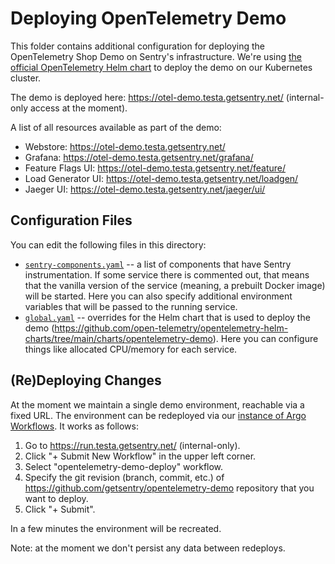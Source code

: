 # Deploying OpenTelemetry Demo

This folder contains additional configuration for deploying the OpenTelemetry Shop Demo on Sentry's infrastructure. We're using [the official OpenTelemetry Helm chart](https://github.com/open-telemetry/opentelemetry-helm-charts/tree/main/charts/opentelemetry-demo) to deploy the demo on our Kubernetes cluster.

The demo is deployed here: https://otel-demo.testa.getsentry.net/ (internal-only access at the moment).

A list of all resources available as part of the demo:

* Webstore: https://otel-demo.testa.getsentry.net/
* Grafana: https://otel-demo.testa.getsentry.net/grafana/
* Feature Flags UI: https://otel-demo.testa.getsentry.net/feature/
* Load Generator UI: https://otel-demo.testa.getsentry.net/loadgen/
* Jaeger UI: https://otel-demo.testa.getsentry.net/jaeger/ui/

## Configuration Files

You can edit the following files in this directory:

* [`sentry-components.yaml`](./sentry-components.yaml) -- a list of components that have Sentry instrumentation. If some service there is commented out, that means that the vanilla version of the service (meaning, a prebuilt Docker image) will be started. Here you can also specify additional environment variables that will be passed to the running service.
* [`global.yaml`](./global.yaml) -- overrides for the Helm chart that is used to deploy the demo (https://github.com/open-telemetry/opentelemetry-helm-charts/tree/main/charts/opentelemetry-demo). Here you can configure things like allocated CPU/memory for each service.

## (Re)Deploying Changes

At the moment we maintain a single demo environment, reachable via a fixed URL. The environment can be redeployed via our [instance of Argo Workflows](https://run.testa.getsentry.net/). It works as follows:

1. Go to https://run.testa.getsentry.net/ (internal-only).
2. Click "+ Submit New Workflow" in the upper left corner.
3. Select "opentelemetry-demo-deploy" workflow.
4. Specify the git revision (branch, commit, etc.) of https://github.com/getsentry/opentelemetry-demo repository that you want to deploy.
5. Click "+ Submit".



In a few minutes the environment will be recreated.

Note: at the moment we don't persist any data between redeploys.
